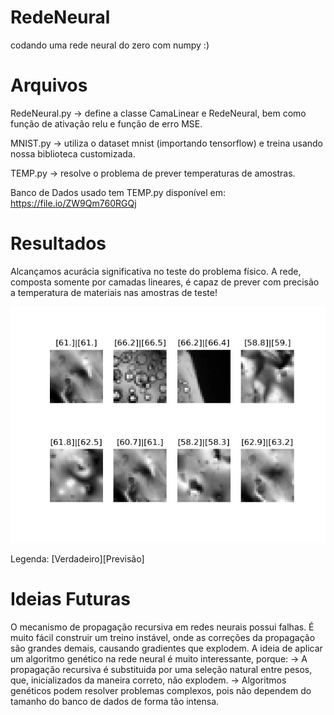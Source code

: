 # RedeNeural
codando uma rede neural do zero com numpy :)

# Arquivos

RedeNeural.py -> define a classe CamaLinear e RedeNeural, bem como função de ativação relu e função de erro MSE.

MNIST.py -> utiliza o dataset mnist (importando tensorflow) e treina usando nossa biblioteca customizada.

TEMP.py -> resolve o problema de prever temperaturas de amostras.

Banco de Dados usado tem TEMP.py disponível em: https://file.io/ZW9Qm760RGQj

# Resultados 
Alcançamos acurácia significativa no teste do problema físico. 
A rede, composta somente por camadas lineares, é capaz de prever com precisão a temperatura de materiais nas amostras de teste!

![](TemperaturePreds.jpeg)

Legenda: [Verdadeiro][Previsão]

# Ideias Futuras

O mecanismo de propagação recursiva em redes neurais possui falhas. É muito fácil construir um treino instável, onde as correções da propagação são grandes demais, causando gradientes que explodem. 
A ideia de aplicar um algoritmo genético na rede neural é muito interessante, porque:
-> A propagação recursiva é substituida por uma seleção natural entre pesos, que, inicializados da maneira correto, não explodem.
-> Algoritmos genéticos podem resolver problemas complexos, pois não dependem do tamanho do banco de dados de forma tão intensa.

